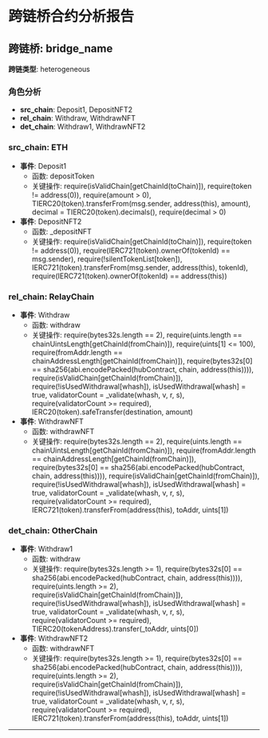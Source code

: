 # 跨链桥合约分析报告
## 跨链桥: bridge_name
**跨链类型**: heterogeneous
### 角色分析
- **src_chain**: Deposit1, DepositNFT2
- **rel_chain**: Withdraw, WithdrawNFT
- **det_chain**: Withdraw1, WithdrawNFT2
### src_chain: ETH
- **事件**: Deposit1
  - 函数: depositToken
  - 关键操作: require(isValidChain[getChainId(toChain)]), require(token != address(0)), require(amount > 0), TIERC20(token).transferFrom(msg.sender, address(this), amount), decimal = TIERC20(token).decimals(), require(decimal > 0)
- **事件**: DepositNFT2
  - 函数: _depositNFT
  - 关键操作: require(isValidChain[getChainId(toChain)]), require(token != address(0)), require(IERC721(token).ownerOf(tokenId) == msg.sender), require(!silentTokenList[token]), IERC721(token).transferFrom(msg.sender, address(this), tokenId), require(IERC721(token).ownerOf(tokenId) == address(this))
### rel_chain: RelayChain
- **事件**: Withdraw
  - 函数: withdraw
  - 关键操作: require(bytes32s.length == 2), require(uints.length == chainUintsLength[getChainId(fromChain)]), require(uints[1] <= 100), require(fromAddr.length == chainAddressLength[getChainId(fromChain)]), require(bytes32s[0] == sha256(abi.encodePacked(hubContract, chain, address(this)))), require(isValidChain[getChainId(fromChain)]), require(!isUsedWithdrawal[whash]), isUsedWithdrawal[whash] = true, validatorCount = _validate(whash, v, r, s), require(validatorCount >= required), IERC20(token).safeTransfer(destination, amount)
- **事件**: WithdrawNFT
  - 函数: withdrawNFT
  - 关键操作: require(bytes32s.length == 2), require(uints.length == chainUintsLength[getChainId(fromChain)]), require(fromAddr.length == chainAddressLength[getChainId(fromChain)]), require(bytes32s[0] == sha256(abi.encodePacked(hubContract, chain, address(this)))), require(isValidChain[getChainId(fromChain)]), require(!isUsedWithdrawal[whash]), isUsedWithdrawal[whash] = true, validatorCount = _validate(whash, v, r, s), require(validatorCount >= required), IERC721(token).transferFrom(address(this), toAddr, uints[1])
### det_chain: OtherChain
- **事件**: Withdraw1
  - 函数: withdraw
  - 关键操作: require(bytes32s.length >= 1), require(bytes32s[0] == sha256(abi.encodePacked(hubContract, chain, address(this)))), require(uints.length >= 2), require(isValidChain[getChainId(fromChain)]), require(!isUsedWithdrawal[whash]), isUsedWithdrawal[whash] = true, validatorCount = _validate(whash, v, r, s), require(validatorCount >= required), TIERC20(tokenAddress).transfer(_toAddr, uints[0])
- **事件**: WithdrawNFT2
  - 函数: withdrawNFT
  - 关键操作: require(bytes32s.length >= 1), require(bytes32s[0] == sha256(abi.encodePacked(hubContract, chain, address(this)))), require(uints.length >= 2), require(isValidChain[getChainId(fromChain)]), require(!isUsedWithdrawal[whash]), isUsedWithdrawal[whash] = true, validatorCount = _validate(whash, v, r, s), require(validatorCount >= required), IERC721(token).transferFrom(address(this), toAddr, uints[1])
---
